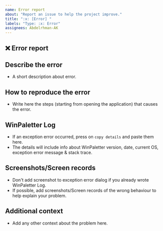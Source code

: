 ```yaml
---
name: Error report
about: "Report an issue to help the project improve."
title: ":x: [Error] "
labels: "Type: :x: Error"
assignees: Abdelrhman-AK
---
```


## :x: Error report

## **Describe the error**
- A short description about error.

## **How to reproduce the error**
- Write here the steps (starting from opening the application) that causes the error.

## **WinPaletter Log**
- If an exception error occurred, press on `copy details` and paste them here. 
- The details will include info about WinPaletter version, date, current OS, exception error message & stack trace.

## **Screenshots/Screen records**
- Don't add screenshot to exception error dialog if you already wrote WinPaletter Log.
- If possible, add screenshots/Screen records of the wrong behaviour to help explain your problem.

## **Additional context**
- Add any other context about the problem here.
